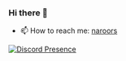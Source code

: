 ### Hi there 👋
- 📫 How to reach me: [naroors](https://naroors.online)

[![Discord Presence](https://lanyard.cnrad.dev/api/144455131381891072)](https://discord.com/users/144455131381891072)

